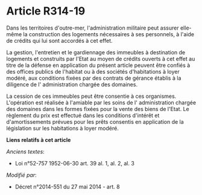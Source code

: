 # Article R314-19

Dans les territoires d'outre-mer, l'administration militaire peut assurer elle-même la construction des logements nécessaires
à ses personnels, à l'aide de crédits qui lui sont accordés à cet effet. 

La gestion, l'entretien et le gardiennage des immeubles à destination de logements et construits par l'Etat au moyen de
crédits ouverts à cet effet au titre de la défense en application du présent article peuvent être confiés à des offices
publics de l'habitat ou à des sociétés d'habitations à loyer modéré, aux conditions fixées par des contrats de gérance
établis à la diligence de l'      administration chargée des domaines. 

La cession de ces immeubles peut être consentie à ces organismes. L'opération est réalisée à l'amiable par les soins de l'
administration chargée des domaines dans les formes fixées pour la vente des biens de l'Etat. Le règlement du prix est
effectué dans les conditions d'intérêt et d'amortissements prévues pour les prêts consentis en application de la législation
sur les habitations à loyer modéré.

**Liens relatifs à cet article**

_Anciens textes_:

  - Loi n°52-757 1952-06-30 art. 39 al. 1, al. 2, al. 3

_Modifié par_:

  - Décret n°2014-551 du 27 mai 2014 - art. 8
